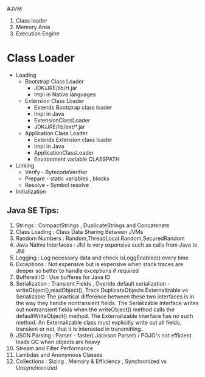 #JVM

1) Class loader
2) Memory Area
3) Execution Engine

# Class Loader
- Loading
  - Bootstrap Class Loader
     - JDK/JRE/lib/rt.jar
     - Impl in Native languages
  - Extension Class Loader
     - Extends Bootstrap class loader
     - Impl in Java
     - ExtensionClassLoader
     - JDK/JRE/lib/ext/*.jar
  - Application Class Loader
       - Extends Extension class loader
       - Impl in Java
       - ApplicationClassLoader
       - Environment variable CLASSPATH
- Linking
   - Verify - BytecodeVerifier
   - Prepare - static variables , blocks
   - Resolve - Symbol resolve
- Initialization



Java SE Tips:
---------------------
1) Strings : CompactStrings , DuplicateStrings and Concatenate
2) Class Loading : Class Data Sharing Between JVMs
3) Random Numbers : Random,ThreadLocal.Random,SecuredRandom
4) Java Native Interfaces : JNI is very expensive such as calls from Java to JNI
5) Logging : Log necessary data and check isLoggEnabled() every time
6) Exceptions : Not expensive but is expensive when stack traces are deeper so better to
         handle exceptions if required
7) Buffered IO : Use bufferes for Java IO
8) Serialization : Transient Fields ,
     Overide default serialization - writeObject(),readObject(), Track DuplicateObjects
     Externalizable vs Serializable
      The practical difference between these two interfaces is in the way they handle nontransient fields.
      The Serializable interface writes out nontransient fields when the writeObject() method calls the defaultWriteObject() method. The Externalizable interface has no such method. An Externalizable class must explicitly write out all fields,
      transient or not, that it is interested in transmitting.
9) JSON Parsing : Parser - faster( Jackson Parser) / POJO's not efficient leads GC when objects are heavy
10) Stream and Filter Performance
11) Lambdas and Anonymous Classes
12) Collections : Sizing , Memory & Efficiency , Synchronized vs Unsynchronized

